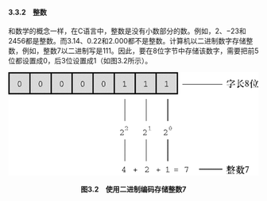 #### 3.3.2　整数

和数学的概念一样，在C语言中，整数是没有小数部分的数。例如，2、−23和2456都是整数。而3.14、0.22和2.000都不是整数。计算机以二进制数字存储整数，例如，整数7以二进制写是111。因此，要在8位字节中存储该数字，需要把前5位都设置成0，后3位设置成1（如图3.2所示）。

![17.png](../images/17.png)
<center class="my_markdown"><b class="my_markdown">图3.2　使用二进制编码存储整数7</b></center>

